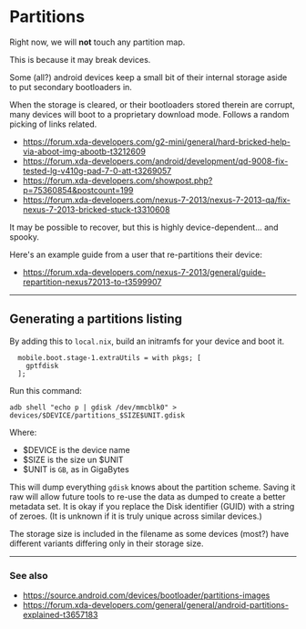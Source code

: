 Partitions
==========

Right now, we will **not** touch any partition map.

This is because it may break devices.

Some (all?) android devices keep a small bit of their internal storage aside to put
secondary bootloaders in.

When the storage is cleared, or their bootloaders stored therein are corrupt, many devices will
boot to a proprietary download mode. Follows a random picking of links related.

 * https://forum.xda-developers.com/g2-mini/general/hard-bricked-help-via-aboot-img-abootb-t3212609
 * https://forum.xda-developers.com/android/development/qd-9008-fix-tested-lg-v410g-pad-7-0-att-t3269057
 * https://forum.xda-developers.com/showpost.php?p=75360854&postcount=199
 * https://forum.xda-developers.com/nexus-7-2013/nexus-7-2013-qa/fix-nexus-7-2013-bricked-stuck-t3310608

It may be possible to recover, but this is highly device-dependent... and spooky.

Here's an example guide from a user that re-partitions their device:

 * https://forum.xda-developers.com/nexus-7-2013/general/guide-repartition-nexus72013-to-t3599907


* * *

Generating a partitions listing
-------------------------------

By adding this to `local.nix`, build an initramfs for your device and boot it.

```
  mobile.boot.stage-1.extraUtils = with pkgs; [
    gptfdisk
  ];
```

Run this command:

```
adb shell "echo p | gdisk /dev/mmcblk0" > devices/$DEVICE/partitions_$SIZE$UNIT.gdisk
```

Where:

 * $DEVICE is the device name
 * $SIZE is the size un $UNIT
 * $UNIT is `GB`, as in GigaBytes

This will dump everything `gdisk` knows about the partition scheme. Saving it raw will
allow future tools to re-use the data as dumped to create a better metadata set. It is
okay if you replace the Disk identifier (GUID) with a string of zeroes. (It is unknown
if it is truly unique across similar devices.)

The storage size is included in the filename as some devices (most?) have different
variants differing only in their storage size.


* * *

### See also

  * https://source.android.com/devices/bootloader/partitions-images
  * https://forum.xda-developers.com/general/general/android-partitions-explained-t3657183

